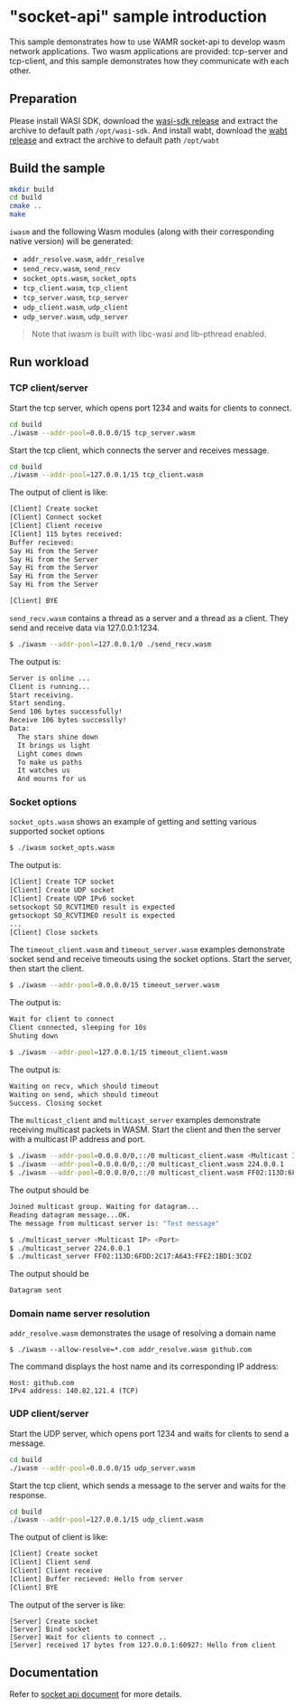# "socket-api" sample introduction

This sample demonstrates how to use WAMR socket-api to develop wasm network applications.
Two wasm applications are provided: tcp-server and tcp-client, and this sample demonstrates
how they communicate with each other.

## Preparation

Please install WASI SDK, download the [wasi-sdk release](https://github.com/WebAssembly/wasi-sdk/releases) and extract the archive to default path `/opt/wasi-sdk`.
And install wabt, download the [wabt release](https://github.com/WebAssembly/wabt/releases) and extract the archive to default path `/opt/wabt`

## Build the sample

```bash
mkdir build
cd build
cmake ..
make
```

`iwasm` and the following Wasm modules (along with their corresponding native version) will be generated:
 * `addr_resolve.wasm`, `addr_resolve`
 * `send_recv.wasm`, `send_recv`
 * `socket_opts.wasm`, `socket_opts`
 * `tcp_client.wasm`, `tcp_client`
 * `tcp_server.wasm`, `tcp_server`
 * `udp_client.wasm`, `udp_client`
 * `udp_server.wasm`, `udp_server`

> Note that iwasm is built with libc-wasi and lib-pthread enabled.

## Run workload

### TCP client/server

Start the tcp server, which opens port 1234 and waits for clients to connect.

```bash
cd build
./iwasm --addr-pool=0.0.0.0/15 tcp_server.wasm
```

Start the tcp client, which connects the server and receives message.

```bash
cd build
./iwasm --addr-pool=127.0.0.1/15 tcp_client.wasm
```

The output of client is like:

```bash
[Client] Create socket
[Client] Connect socket
[Client] Client receive
[Client] 115 bytes received:
Buffer recieved:
Say Hi from the Server
Say Hi from the Server
Say Hi from the Server
Say Hi from the Server
Say Hi from the Server

[Client] BYE
```

`send_recv.wasm` contains a thread as a server and a thread as a client. They
send and receive data via 127.0.0.1:1234.

```bash
$ ./iwasm --addr-pool=127.0.0.1/0 ./send_recv.wasm
```

The output is:

```bash
Server is online ...
Client is running...
Start receiving.
Start sending.
Send 106 bytes successfully!
Receive 106 bytes successlly!
Data:
  The stars shine down
  It brings us light
  Light comes down
  To make us paths
  It watches us
  And mourns for us
```

### Socket options

`socket_opts.wasm` shows an example of getting and setting various supported socket options
```bash
$ ./iwasm socket_opts.wasm
```
The output is:
```bash
[Client] Create TCP socket
[Client] Create UDP socket
[Client] Create UDP IPv6 socket
setsockopt SO_RCVTIMEO result is expected
getsockopt SO_RCVTIMEO result is expected
...
[Client] Close sockets
```

The `timeout_client.wasm` and `timeout_server.wasm` examples demonstrate socket send and receive timeouts using the socket options. Start the server, then start the client.

```bash
$ ./iwasm --addr-pool=0.0.0.0/15 timeout_server.wasm
```

The output is:

```bash
Wait for client to connect
Client connected, sleeping for 10s
Shuting down
```

```bash
$ ./iwasm --addr-pool=127.0.0.1/15 timeout_client.wasm
```

The output is:

```bash
Waiting on recv, which should timeout
Waiting on send, which should timeout
Success. Closing socket 
```

The `multicast_client` and `multicast_server` examples demonstrate receiving multicast packets in WASM. Start the client and then the server with a multicast IP address and port. 

```bash
$ ./iwasm --addr-pool=0.0.0.0/0,::/0 multicast_client.wasm <Multicast IP> <Port>
$ ./iwasm --addr-pool=0.0.0.0/0,::/0 multicast_client.wasm 224.0.0.1
$ ./iwasm --addr-pool=0.0.0.0/0,::/0 multicast_client.wasm FF02:113D:6FDD:2C17:A643:FFE2:1BD1:3CD2
```

The output should be

```bash
Joined multicast group. Waiting for datagram...
Reading datagram message...OK.
The message from multicast server is: "Test message"
```

```bash
$ ./multicast_server <Multicast IP> <Port>
$ ./multicast_server 224.0.0.1
$ ./multicast_server FF02:113D:6FDD:2C17:A643:FFE2:1BD1:3CD2
```

The output should be

```bash
Datagram sent
```

### Domain name server resolution

`addr_resolve.wasm` demonstrates the usage of resolving a domain name
```
$ ./iwasm --allow-resolve=*.com addr_resolve.wasm github.com
```

The command displays the host name and its corresponding IP address:
```
Host: github.com
IPv4 address: 140.82.121.4 (TCP)
```

### UDP client/server

Start the UDP server, which opens port 1234 and waits for clients to send a message.

```bash
cd build
./iwasm --addr-pool=0.0.0.0/15 udp_server.wasm
```

Start the tcp client, which sends a message to the server and waits for the response.

```bash
cd build
./iwasm --addr-pool=127.0.0.1/15 udp_client.wasm
```

The output of client is like:

```bash
[Client] Create socket
[Client] Client send
[Client] Client receive
[Client] Buffer recieved: Hello from server
[Client] BYE
```

The output of the server is like:
```
[Server] Create socket
[Server] Bind socket
[Server] Wait for clients to connect ..
[Server] received 17 bytes from 127.0.0.1:60927: Hello from client
```

## Documentation

Refer to [socket api document](../../doc/socket_api.md) for more details.
